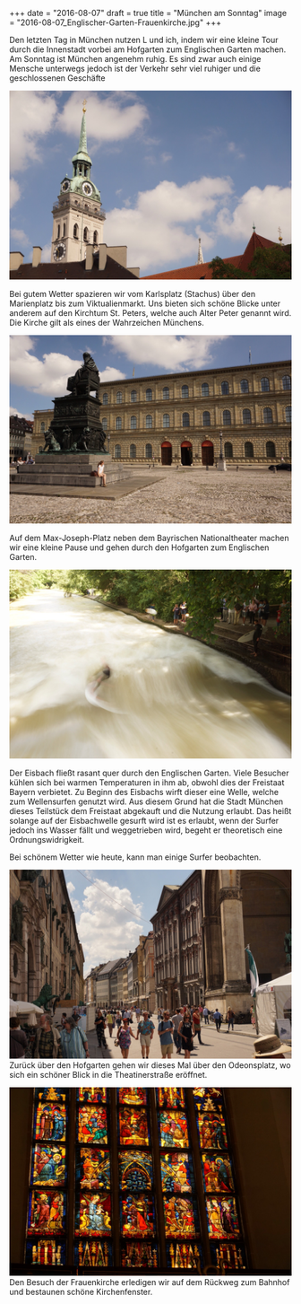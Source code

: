 +++
date = "2016-08-07"
draft = true
title = "München am Sonntag"
image = "2016-08-07_Englischer-Garten-Frauenkirche.jpg"
+++

Den letzten Tag in München nutzen L und ich,
indem wir eine kleine Tour durch die Innenstadt vorbei am Hofgarten zum Englischen Garten machen.
Am Sonntag ist München angenehm ruhig. Es sind zwar auch einige Mensche unterwegs
jedoch ist der Verkehr sehr viel ruhiger und die geschlossenen Geschäfte

![Rathausturm](/images/2016-08-07_Alter-Peter.jpg)

Bei gutem Wetter spazieren wir vom Karlsplatz (Stachus) über den Marienplatz
bis zum Viktualienmarkt. Uns bieten sich schöne Blicke unter anderem auf den
Kirchtum St. Peters, welche auch Alter Peter genannt wird. Die Kirche gilt als eines
der Wahrzeichen Münchens.

![Max-Joseph-Platz](/images/2016-08-07_Residenz.jpg)

Auf dem Max-Joseph-Platz neben dem Bayrischen Nationaltheater machen wir eine
kleine Pause und gehen durch den Hofgarten zum Englischen Garten.

![Eisenachwelle](/images/2016-08-07_Eisbachwelle.jpg)

Der Eisbach fließt rasant quer durch den Englischen Garten.
Viele Besucher kühlen sich bei warmen Temperaturen in ihm ab,
obwohl dies der Freistaat Bayern verbietet.
Zu Beginn des Eisbachs wirft dieser eine Welle, welche zum Wellensurfen genutzt
wird. Aus diesem Grund hat die Stadt München dieses Teilstück dem Freistaat
abgekauft und die Nutzung erlaubt.
Das heißt solange auf der Eisbachwelle gesurft wird ist es erlaubt, wenn
der Surfer jedoch ins Wasser fällt und weggetrieben wird, begeht er
theoretisch eine Ordnungswidrigkeit.

Bei schönem Wetter wie heute, kann man einige Surfer beobachten.

![Straße zum Odeonsplatz](/images/2016-08-07_Odeonsplatz.jpg)
Zurück über den Hofgarten gehen wir dieses Mal über den Odeonsplatz,
wo sich ein schöner Blick in die Theatinerstraße eröffnet.

![Fenster der Frauenkirche](/images/2016-08-07_Frauenkirche-Fenster.jpg)
Den Besuch der Frauenkirche erledigen wir auf dem Rückweg zum Bahnhof
und bestaunen schöne Kirchenfenster.
